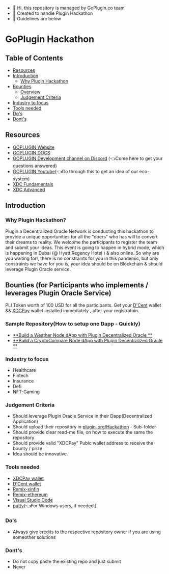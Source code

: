 - 👋 Hi, this repository is managed by GoPlugin.co team
- 👀 Created to handle Plugin Hackathon
- 🌱 Guidelines are below

# GoPlugin Hackathon 

## Table of Contents
* [Resources](#Resources)
* [Introduction](#Introduction)
    * [Why Plugin Hackathon](#Why-Plugin-Hackathon)
* [Bounties](#Bounties-for-Participants)
    * [Overview](#Bounty-Overview)
    * [Judgement Criteria](#Judgement-Criteria)
* [Industry to focus](#Industry_to_focus)
* [Tools needed](#Tools-needed)
* [Do's](#Do's)
* [Dont's](#Dont's)

## Resources
* [GOPLUGIN Website](https://www.goplugin.co/)
* [GOPLUGIN DOCS](https://docs.goplugin.co/)
* [GOPLUGIN Development channel on Discord](https://discord.gg/4ATypYHudd) (👈Come here to get your questions answered)
* [GOPLUGIN Youtube](https://www.youtube.com/channel/UC2SAjmusd1I2OmkR8pL5S_w/playlists)(👈Go through this to get an idea of our eco-system)
* [XDC Fundamentals](https://codedamn.com/learn/xdc-workshop)
* [XDC Advanced](https://codedamn.com/learn/xdc-workshop-advanced)

## Introduction
### Why Plugin Hackathon?

Plugin a Decentralized Oracle Network is conducting this hackathon to provide a unique opportunities for all the "doers" who has will to convert their dreams to reality. We welcome the participants to register the team and submit your ideas. This event is going to happen in hybrid mode, which is happening in Dubai (@ Hyatt Regency Hotel ) & also online. So why are you waiting for!, there is no constraints for you in this pandemic, but only constraints we have for you is, your idea should be on Blockchain & should leverage Plugin Oracle service.

## Bounties (for Participants who implements / leverages Plugin Oracle Service)
PLI Token worth of 100 USD for all the participants. Get your [D'Cent](https://userguide.dcentwallet.com/biometric-wallet/setting-up) wallet && [XDCPay](ttps://chrome.google.com/webstore/detail/xdcpay/bocpokimicclpaiekenaeelehdjllofo/related?hl=en-GB) wallet installed immediately , after your registratoin.

### Sample Repository(How to setup one Dapp - Quickly)
* [**Build a Weather Node dApp with Plugin Decentralized Oracle **](https://github.com/GoPlugin/plugin-weather-node-adapter)
* [**Build a CryptoCompare Node dApp with Plugin Decentralized Oracle **](https://docs.goplugin.co/use-cases/crypto-compare-pricing-index)

### Industry to focus
* Healthcare
* Fintech
* Insurance
* Defi
* NFT-Gaming

### Judgement Criteria
* Should leverage Plugin Oracle Service in their Dapp(Decentralized Application)
* Should upload their repository in [plugin-org/Hackathon](https://github.com/plugin-org/hackathon) - Sub-folder
* Should provide clear read-me file, on how to execute the same the repository
* Should provide valid "XDCPay" Pubic wallet address to receive the bounty / prize
* Idea should be innovative

### Tools needed
* [XDCPay wallet](https://chrome.google.com/webstore/detail/xdcpay/bocpokimicclpaiekenaeelehdjllofo/related?hl=en-GB)
* [D'Cent wallet](https://userguide.dcentwallet.com/biometric-wallet/setting-up)
* [Remix-xinfin](https://remix.xinfin.network/)
* [Remix-ethereum](https://remix.ethereum.org/)
* [Visual Studio Code](https://code.visualstudio.com/download)
* [putty](https://www.chiark.greenend.org.uk/~sgtatham/putty/latest.html)(👈For Windows users, if needed.)


### Do's 
* Always give credits to the respective repository owner if you are using someother solutions

### Dont's 
* Do not copy paste the existing repo and just submit
* Never 
